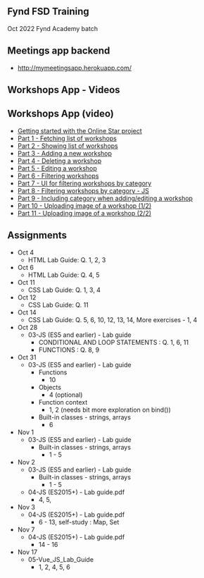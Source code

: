 ## Fynd FSD Training
Oct 2022 Fynd Academy batch

## Meetings app backend
- http://mymeetingsapp.herokuapp.com/

## Workshops App - Videos
## Workshops App (video)
- [Getting started with the Online Star project](https://corporate-trainings.s3.amazonaws.com/cts/getting-started-with-the-online-star-project.mp4)
- [Part 1 - Fetching list of workshops](https://corporate-trainings.s3.amazonaws.com/cts/workshops-app-part-1.mp4)
- [Part 2 - Showing list of workshops](https://corporate-trainings.s3.amazonaws.com/cts/workshops-app-part-2.mp4)
- [Part 3 - Adding a new workshop](https://corporate-trainings.s3.amazonaws.com/cts/workshops-app-part-3.mp4)
- [Part 4 - Deleting a workshop](https://corporate-trainings.s3.amazonaws.com/cts/workshops-app-part-4.mp4)
- [Part 5 - Editing a workshop](https://corporate-trainings.s3.amazonaws.com/cts/workshops-app-part-5.mp4)
- [Part 6 - Filtering workshops](https://corporate-trainings.s3.amazonaws.com/cts/workshops-app-part-6.mp4)
- [Part 7 - UI for filtering workshops by category](https://corporate-trainings.s3.amazonaws.com/cts/workshops-app-part-7.mp4)
- [Part 8 - Filtering workshops by category - JS](https://corporate-trainings.s3.amazonaws.com/cts/workshops-app-part-8.mp4)
- [Part 9 - Including category when adding/editing a workshop](https://corporate-trainings.s3.amazonaws.com/cts/workshops-app-part-9.mp4)
- [Part 10 - Uploading image of a workshop (1/2)](https://corporate-trainings.s3.amazonaws.com/cts/workshops-app-part-10.mp4)
- [Part 11 - Uploading image of a workshop (2/2)](https://corporate-trainings.s3.amazonaws.com/cts/workshops-app-part-11.mp4)

## Assignments
- Oct 4
    - HTML Lab Guide: Q. 1, 2, 3
- Oct 6
    - HTML Lab Guide: Q. 4, 5
- Oct 11
    - CSS Lab Guide: Q. 1, 3, 4
- Oct 12
    - CSS Lab Guide: Q. 11
- Oct 14
    - CSS Lab Guide: Q. 5, 6, 10, 12, 13, 14, More exercises - 1, 4
- Oct 28
    - 03-JS (ES5 and earlier) - Lab guide
        - CONDITIONAL AND LOOP STATEMENTS : Q. 1, 6, 11
        - FUNCTIONS : Q. 8, 9
- Oct 31
    - 03-JS (ES5 and earlier) - Lab guide
        - Functions
            - 10
        - Objects
            - 4 (optional)
        - Function context
            - 1, 2 (needs bit more exploration on bind())
        - Built-in classes - strings, arrays
            - 6
- Nov 1
    - 03-JS (ES5 and earlier) - Lab guide
        - Built-in classes - strings, arrays
            - 1 - 5
- Nov 2
    - 03-JS (ES5 and earlier) - Lab guide
        - Built-in classes - strings, arrays
            - 1 - 5
    - 04-JS (ES2015+) - Lab guide.pdf
        - 4, 5, 
- Nov 3
    - 04-JS (ES2015+) - Lab guide.pdf
        - 6 - 13, self-study : Map, Set  
- Nov 7
    - 04-JS (ES2015+) - Lab guide.pdf
        - 14 - 16
- Nov 17
    - 05-Vue_JS_Lab_Guide
        - 1, 2, 4, 5, 6